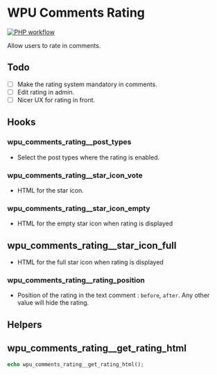 # WPU Comments Rating

[![PHP workflow](https://github.com/WordPressUtilities/wpu_comments_rating/actions/workflows/php.yml/badge.svg 'PHP workflow')](https://github.com/WordPressUtilities/wpu_comments_rating/actions)

Allow users to rate in comments.

## Todo

- [ ] Make the rating system mandatory in comments.
- [ ] Edit rating in admin.
- [ ] Nicer UX for rating in front.

## Hooks

### wpu_comments_rating__post_types

- Select the post types where the rating is enabled.

### wpu_comments_rating__star_icon_vote

- HTML for the star icon.

### wpu_comments_rating__star_icon_empty

- HTML for the empty star icon when rating is displayed

## wpu_comments_rating__star_icon_full

- HTML for the full star icon when rating is displayed

### wpu_comments_rating__rating_position

- Position of the rating in the text comment : `before`, `after`. Any other value will hide the rating.

## Helpers

## wpu_comments_rating__get_rating_html

```php
echo wpu_comments_rating__get_rating_html();
```
